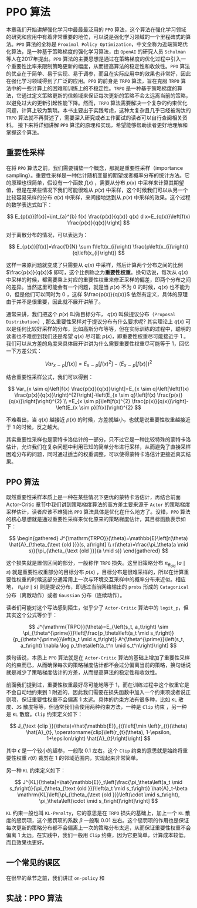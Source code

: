 # PPO 算法

本章我们开始讲解强化学习中最最最泛用的 `PPO` 算法，这个算法在强化学习领域的研究和应用中有着非常重要的地位，可以说是强化学习领域的一个里程碑式的算法。`PPO` 算法的全称是 `Proximal Policy Optimization`，中文全称为近端策略优化算法，是一种基于策略梯度的强化学习算法，由 `OpenAI` 的研究人员 `Schulman` 等人在2017年提出。`PPO` 算法的主要思想是通过在策略梯度的优化过程中引入一个重要性比率来限制策略更新的幅度，从而提高算法的稳定性和收敛性。`PPO` 算法的优点在于简单、易于实现、易于调参，而且在实际应用中的效果也非常好，因此在强化学习领域得到了广泛的应用。`PPO` 的前身是 `TRPO` 算法，旨在克服 `TRPO` 算法中的一些计算上的困难和训练上的不稳定性。`TRPO` 是一种基于策略梯度的算法，它通过定义策略更新的信赖域来保证每次更新的策略不会太远离当前的策略，以避免过大的更新引起性能下降。然而，`TRPO` 算法需要解决一个复杂的约束优化问题，计算上较为繁琐。本书主要出于实践考虑，这种太复杂且几乎已经被淘汰的 `TRPO` 算法就不再赘述了，需要深入研究或者工作面试的读者可以自行查阅相关资料。 接下来将详细讲解 `PPO` 算法的原理和实现，希望能够帮助读者更好地理解和掌握这个算法。

## 重要性采样

在将 `PPO` 算法之前，我们需要铺垫一个概念，那就是重要性采样（importance sampling）。重要性采样是一种估计随机变量的期望或者概率分布的统计方法。它的原理也很简单，假设有一个函数 $f(x)$ ，需要从分布 $p(x)$ 中采样来计算其期望值，但是在某些情况下我们可能很难从 $p(x)$ 中采样，这个时候我们可以从另一个比较容易采样的分布 $q(x)$ 中采样，来间接地达到从 $p(x)$ 中采样的效果。这个过程的数学表达式如下：

$$
E_{p(x)}[f(x)]=\int_{a}^{b} f(x) \frac{p(x)}{q(x)} q(x) d x=E_{q(x)}\left[f(x) \frac{p(x)}{q(x)}\right]
$$

对于离散分布的情况，可以表达为：

$$
E_{p(x)}[f(x)]=\frac{1}{N} \sum f\left(x_{i}\right) \frac{p\left(x_{i}\right)}{q\left(x_{i}\right)}
$$

这样一来原问题就变成了只需要从 $q(x)$ 中采样，然后计算两个分布之间的比例 $\frac{p(x)}{q(x)}$ 即可，这个比例称之为**重要性权重**。换句话说，每次从 $q(x)$ 中采样的时候，都需要乘上对应的重要性权重来修正采样的偏差，即两个分布之间的差异。当然这里可能会有一个问题，就是当 $p(x)$ 不为 $0$ 的时候，$q(x)$ 也不能为 $0$，但是他们可以同时为 $0$ ，这样 $\frac{p(x)}{q(x)}$ 依然有定义，具体的原理由于并不是很重要，因此就不展开讲解了。

通常来讲，我们把这个 $p(x)$ 叫做目标分布， $q(x)$ 叫做提议分布（`Proposal Distribution`）, 那么重要性采样对于提议分布有什么要求呢? 其实理论上 $q(x)$ 可以是任何比较好采样的分布，比如高斯分布等等，但在实际训练的过程中，聪明的读者也不难想到我们还是希望 $q(x)$ 尽可能 $p(x)$，即重要性权重尽可能接近于 $1$ 。我们可以从方差的角度来具体展开讲讲为什么需要重要性权重尽可能等于 $1$，回忆一下方差公式：

$$
Var_{x \sim p}[f(x)]=E_{x \sim p}\left[f(x)^{2}\right]-\left(E_{x \sim p}[f(x)]\right)^{2}
$$

结合重要性采样公式，我们可以得到：

$$
Var_{x \sim q}\left[f(x) \frac{p(x)}{q(x)}\right]=E_{x \sim q}\left[\left(f(x) \frac{p(x)}{q(x)}\right)^{2}\right]-\left(E_{x \sim q}\left[f(x) \frac{p(x)}{q(x)}\right]\right)^{2} \\
=E_{x \sim p}\left[f(x)^{2} \frac{p(x)}{q(x)}\right]-\left(E_{x \sim p}[f(x)]\right)^{2}
$$

不难看出，当 $q(x)$ 越接近 $p(x)$ 的时候，方差就越小，也就是说重要性权重越接近于 $1$ 的时候，反之越大。

其实重要性采样也是蒙特卡洛估计的一部分，只不过它是一种比较特殊的蒙特卡洛估计，允许我们在复杂问题中利用已知的简单分布进行采样，从而避免了直接采样困难分布的问题，同时通过适当的权重调整，可以使得蒙特卡洛估计更接近真实结果。

## PPO 算法

既然重要性采样本质上是一种在某些情况下更优的蒙特卡洛估计，再结合前面 Actor-Critic 章节中我们讲到策略梯度算法的高方差主要来源于 `Actor` 的策略梯度采样估计，读者应该不难猜出 `PPO` 算法具体是优化在什么地方了。没错，`PPO` 算法的核心思想就是通过重要性采样来优化原来的策略梯度估计，其目标函数表示如下：

$$
\begin{gathered}
J^{\mathrm{TRPO}}(\theta)=\mathbb{E}\left[r(\theta) \hat{A}_{\theta_{\text {old }}}(s, a)\right] \\
r(\theta)=\frac{\pi_\theta(a \mid s)}{\pi_{\theta_{\text {old }}}(a \mid s)}
\end{gathered}
$$

这个损失就是置信区间的部分，一般称作 `TRPO` 损失。这里旧策略分布 $\pi_{\theta_{\text {old }}}(a \mid s)$ 就是重要性权重部分的目标分布 $p(x)$ ，目标分布是很难采样的，所以在计算重要性权重的时候这部分通常用上一次与环境交互采样中的概率分布来近似。相应地， $\pi_\theta(a \mid s)$ 则是提议分布，即通过当前网络输出的 `probs` 形成的 `Catagorical` 分布（离散动作）或者 `Gaussian` 分布（连续动作）。

读者们可能对这个写法感到陌生，似乎少了 `Actor-Critic` 算法中的 `logit_p`，但其实这个公式等价于：

$$
J^{\mathrm{TRPO}}(\theta)=E_{\left(s_t, a_t\right) \sim \pi_{\theta^{\prime}}}\left[\frac{p_\theta\left(a_t \mid s_t\right)}{p_{\theta^{\prime}}\left(a_t \mid s_t\right)} A^{\theta^{\prime}}\left(s_t, a_t\right) \nabla \log p_\theta\left(a_t^n \mid s_t^n\right)\right]
$$

换句话说，本质上 `PPO` 算法就是在 `Actor-Critic` 算法的基础上增加了重要性采样的约束而已，从而确保每次的策略梯度估计都不会过分偏离当前的策略，换句话说就是减少了策略梯度估计的方差，从而提高算法的稳定性和收敛性。

前面我们提到过，重要性权重最好尽可能地等于 $1$，而在训练过程中这个权重它是不会自动地约束到 $1$ 附近的，因此我们需要在损失函数中加入一个约束项或者说正则项，保证重要性权重不会偏离 $1$ 太远。具体的约束方法有很多种，比如 `KL` 散度、`JS` 散度等等，但通常我们会使用两种约束方法，一种是 `Clip` 约束 ，另一种是 `KL` 散度。`Clip` 约束定义如下：

$$
J_{\text {clip }}(\theta)=\hat{\mathbb{E}}_{t}\left[\min \left(r_{t}(\theta) \hat{A}_{t}, \operatorname{clip}\left(r_{t}(\theta), 1-\epsilon, 1+\epsilon\right) \hat{A}_{t}\right)\right]
$$

其中 $\epsilon$ 是一个较小的超参，一般取 $0.1$ 左右。这个 `Clip` 约束的意思就是始终将重要性权重 $r(\theta)$ 裁剪在 $1$ 的邻域范围内，实现起来非常简单。

另一种 `KL` 约束定义如下：

$$
J^{KL}(\theta)=\hat{\mathbb{E}}_t\left[\frac{\pi_\theta\left(a_t \mid s_t\right)}{\pi_{\theta_{\text {old }}}\left(a_t \mid s_t\right)} \hat{A}_t-\beta \mathrm{KL}\left[\pi_{\theta_{\text {old }}}\left(\cdot \mid s_t\right), \pi_\theta\left(\cdot \mid s_t\right)\right]\right]
$$

`KL` 约束一般也叫 `KL-Penalty`，它的意思是在 `TRPO` 损失的基础上，加上一个 `KL` 散度的惩罚项，这个惩罚项的系数 $\beta$ 一般取 $0.01$ 左右。这个惩罚项的作用也是保证每次更新的策略分布都不会偏离上一次的策略分布太远，从而保证重要性权重不会偏离 $1$ 太远。在实践中，我们一般用 `Clip` 约束，因为它更简单，计算成本较低，而且效果也更好。

## 一个常见的误区

在很早的章节之前，我们讲过 `on-policy` 和

## 实战：PPO 算法